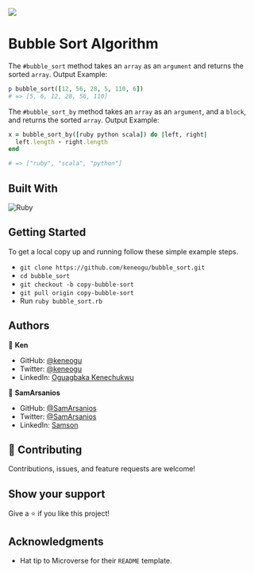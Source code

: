 ![](https://img.shields.io/badge/Microverse-blueviolet)

# Bubble Sort Algorithm

The `#bubble_sort` method takes an `array` as an `argument` and returns the sorted `array`. 
Output Example:

```ruby
p bubble_sort([12, 56, 28, 5, 110, 6])
# => [5, 6, 12, 28, 56, 110]
```

The `#bubble_sort_by` method takes an `array` as an `argument`, and a `block`, and returns the sorted `array`. Output Example:

```ruby
x = bubble_sort_by([ruby python scala]) do |left, right|
  left.length - right.length
end

# => ["ruby", "scala", "python"]
```

## Built With

![Ruby](https://img.shields.io/badge/ruby-%23CC342D.svg?&style=for-the-badge&logo=ruby&logoColor=white)

## Getting Started

To get a local copy up and running follow these simple example steps.

- `git clone https://github.com/keneogu/bubble_sort.git`
- `cd bubble_sort`
- `git checkout -b copy-bubble-sort`
- `git pull origin copy-bubble-sort`
- Run `ruby bubble_sort.rb`

## Authors

👤 **Ken**

- GitHub: [@keneogu](https://github.com/keneogu)
- Twitter: [@keneogu](https://twitter.com/keneogu)
- LinkedIn: [Oguagbaka Kenechukwu](https://www.linkedin.com/in/oguagbaka-kenechukwu-8b2289179/)

👤 **SamArsanios**

- GitHub: [@SamArsanios](https://github.com/SamArsanios)
- Twitter: [@SamArsanios](https://twitter.com/SamArsanios)
- LinkedIn: [Samson](https://www.linkedin.com/in/samson-kibrom/)

## 🤝 Contributing

Contributions, issues, and feature requests are welcome!

## Show your support

Give a ⭐️ if you like this project!

## Acknowledgments

- Hat tip to Microverse for their `README` template.

